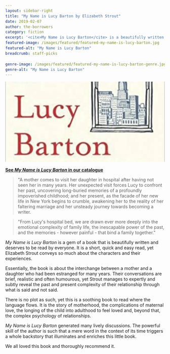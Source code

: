 ```yaml
---
layout: sidebar-right
title: "My Name is Lucy Barton by Elizabeth Strout"
date: 2019-02-07
author: the-borrowers
category: fiction
excerpt: '<cite>My Name is Lucy Barton</cite> is a beautifully written gem of a book.'
featured-image: /images/featured/featured-my-name-is-lucy-barton.jpg
featured-alt: "My Name is Lucy Barton"
breadcrumb: staff-picks

genre-image: /images/featured/featured-my-name-is-lucy-barton-genre.jpg
genre-alt: "My Name is Lucy Barton"
---
```


![My Name is Lucy Barton](/images/featured/featured-my-name-is-lucy-barton.jpg)

**[See <cite>My Name is Lucy Barton</cite> in our catalogue](https://suffolk.spydus.co.uk/cgi-bin/spydus.exe/ENQ/OPAC/BIBENQ?BRN=2093124)**

> "A mother comes to visit her daughter in hospital after having not seen her in many years. Her unexpected visit forces Lucy to confront her past, uncovering long-buried memories of a profoundly impoverished childhood; and her present, as the facade of her new life in New York begins to crumble, awakening her to the reality of her faltering marriage and her unsteady journey towards becoming a writer.

> "From Lucy's hospital bed, we are drawn ever more deeply into the emotional complexity of family life, the inescapable power of the past, and the memories - however painful - that bind a family together."

<cite>My Name is Lucy Barton</cite> is a gem of a book that is beautifully written and deserves to be read by everyone. It is a short, quick and easy read, yet Elizabeth Strout conveys so much about the characters and their experiences.

Essentially, the book is about the interchange between a mother and a daughter who had been estranged for many years. Their conversations are brief, realistic and often humourous, yet Strout manages to expertly and subtly reveal the past and present complexity of their relationship through what is said and not said.

There is no plot as such, yet this is a soothing book to read where the language flows. It is the story of motherhood, the complications of maternal love, the longing of the child into adulthood to feel loved and, beyond that, the complex psychology of relationships.

<cite>My Name is Lucy Barton</cite> generated many lively discussions. The powerful skill of the author is such that a mere word in the context of its time triggers a whole backstory that illuminates and enriches this little book.

We all loved this book and thoroughly recommend it.
